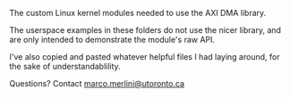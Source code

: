 The custom Linux kernel modules needed to use the AXI DMA library.

The userspace examples in these folders do not use the nicer library, and are 
only intended to demonstrate the module's raw API.

I've also copied and pasted whatever helpful files I had laying around, for the 
sake of understandablility.

Questions? Contact marco.merlini@utoronto.ca
